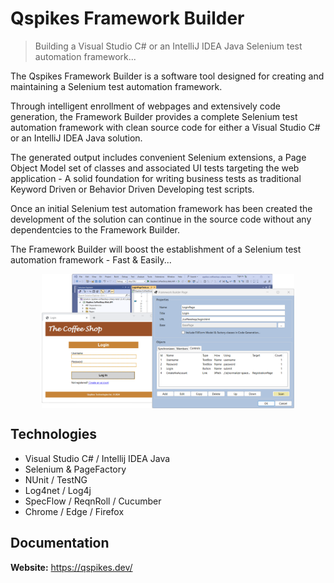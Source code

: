 # Qspikes Framework Builder

> Building a Visual Studio C# or an IntelliJ IDEA Java Selenium test automation framework...

The Qspikes Framework Builder is a software tool designed for creating and maintaining a Selenium test automation framework.

Through intelligent enrollment of webpages and extensively code generation,
the Framework Builder provides a complete Selenium test automation framework
with clean source code for either a Visual Studio C# or an IntelliJ IDEA Java solution.

The generated output includes convenient Selenium extensions,
a Page Object Model set of classes and associated UI tests targeting the web application -
A solid foundation for writing business tests as traditional Keyword Driven or Behavior Driven Developing test scripts.

Once an initial Selenium test automation framework has been created the development
of the solution can continue in the source code without any dependentcies to the Framework Builder.

The Framework Builder will boost the establishment of a Selenium test automation framework - Fast & Easily...
<br />

<img src="FrameworkBuilder.png"
     alt="Framework Builder Application"
     style="display: block; margin-left: auto; margin-right: auto; width: 80%;" />

## Technologies
* Visual Studio C# / Intellij IDEA Java
* Selenium & PageFactory
* NUnit / TestNG
* Log4net / Log4j
* SpecFlow / ReqnRoll / Cucumber
* Chrome / Edge / Firefox

## Documentation
**Website:** https://qspikes.dev/